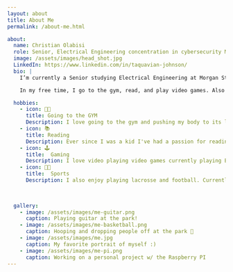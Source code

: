 ```yaml
---
layout: about
title: About Me
permalink: /about-me.html

about:
  name: Christian Olabisi
  role: Senior, Electrical Engineering concentration in cybersecurity Major at Morgan State University
  image: /assets/images/head_shot.jpg
  LinkedIn: https://www.linkedin.com/in/taquavian-johnson/
  bio: |
    I’m currently a Senior studying Electrical Engineering at Morgan State University in Baltimore, Maryland. I expect to graduate this upcoming fall semester. I will be working on an Senior project that entails the prevention and detection of eavesdropping on a systems Network. Also after graduation, I plan on getting my master's degree immediately.

    In my free time, I go to the gym, read, and play video games. Also learning a new hobby which is djing. So in my spare time, I spend my time doing. Also, plan on learning Portuguese since I'm planning a trip to Brazil and I want to be well-versed in the language.

  hobbies:
    - icon: 💪🏿
      title: Going to the GYM
      Description: I love going to the gym and pushing my body to its limit
    - icon: 📚
      title: Reading
      Description: Ever since I was a kid I've had a passion for reading. I read whenever I feel like I've had too much screen time.
    - icon: 🕹️
      title:  Gaming
      Description: I love video playing video games currently playing EA FC 25 and Red Dead Redemption 2
    - icon: 🥍🏈
      title:  Sports
      Description: I also enjoy playing lacrosse and football. Currently play lacrosse for Morgan States Club team.
  
      

  gallery:
    - image: /assets/images/me-guitar.png
      caption: Playing guitar at the park!
    - image: /assets/images/me-basketball.png
      caption: Hooping and dropping people off at the park 🏀
    - image: /assets/images/me.jpg
      caption: My favorite portrait of myself :)
    - image: /assets/images/me-pi.png
      caption: Working on a personal project w/ the Raspberry PI
---
```

